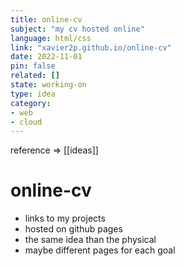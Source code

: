 ```yaml
---
title: online-cv 
subject: "my cv hosted online"
language: html/css
link: "xavier2p.github.io/online-cv"
date: 2022-11-01
pin: false
related: []
state: working-on
type: idea
category:
- web
- cloud
---
```

reference => [[ideas]]
# online-cv

+ links to my projects
+ hosted on github pages
+ the same idea than the physical
+ maybe different pages for each goal
